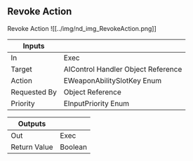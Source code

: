 ## Revoke Action
Revoke Action
![[../img/nd_img_RevokeAction.png]]

|Inputs||
|--|--|
| In | Exec |
| Target | AIControl Handler Object Reference |
| Action | EWeaponAbilitySlotKey Enum |
| Requested By | Object Reference |
| Priority | EInputPriority Enum |

|Outputs||
|--|--|
| Out | Exec |
| Return Value | Boolean |
